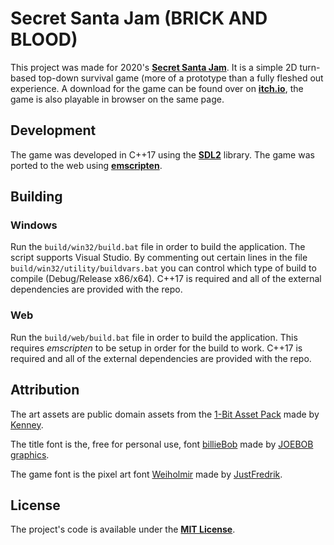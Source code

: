# Secret Santa Jam (BRICK AND BLOOD)

This project was made for 2020's **[Secret Santa Jam](https://itch.io/jam/secret-santa)**.
It is a simple 2D turn-based top-down survival game (more of a prototype than a fully fleshed out experience.
A download for the game can be found over on **[itch.io](https://jrob774.itch.io/brick-and-blood)**, the game
is also playable in browser on the same page.

## Development

The game was developed in C++17 using the **[SDL2](https://libsdl.org/)** library. The game
was ported to the web using **[emscripten](https://github.com/emscripten-core/emscripten)**.

## Building

### Windows

Run the `build/win32/build.bat` file in order to build the application.
The script supports Visual Studio. By commenting out certain lines in the file
`build/win32/utility/buildvars.bat` you can control which type of build to
compile (Debug/Release x86/x64). C++17 is required and all of the external
dependencies are provided with the repo.

### Web

Run the `build/web/build.bat` file in order to build the application. This
requires *emscripten* to be setup in order for the build to work. C++17 is
required and all of the external dependencies are provided with the repo.

## Attribution

The art assets are public domain assets from the [1-Bit Asset Pack](https://kenney.nl/assets/bit-pack) made by [Kenney](https://kenney.nl/).

The title font is the, free for personal use, font [billieBob](https://www.1001fonts.com/billiebob-font.html) made by [JOEBOB graphics](https://www.joebobgraphics.com/).

The game font is the pixel art font [Weiholmir](https://justfredrik.itch.io/weiholmir) made by [JustFredrik](https://justfredrik.itch.io/).

## License

The project's code is available under the **[MIT License](https://github.com/JROB774/santajam/blob/master/LICENSE)**.
